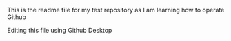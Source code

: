 
This is the readme file for my test repository as I am learning how to operate Github

Editing this file using Github Desktop



